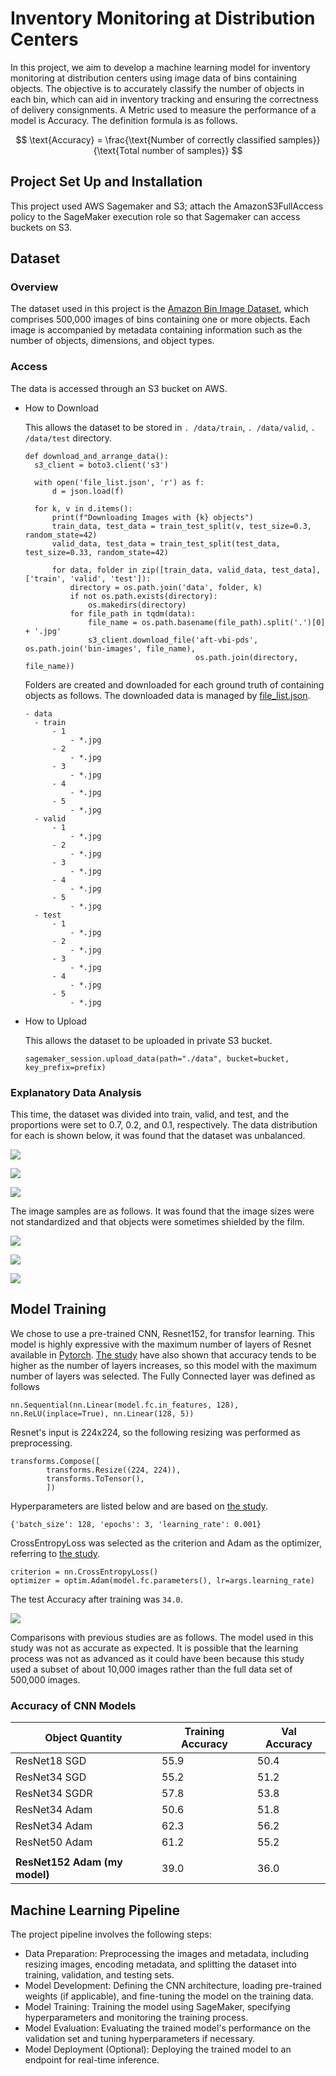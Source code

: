 # Inventory Monitoring at Distribution Centers

In this project, we aim to develop a machine learning model for inventory monitoring at distribution centers using image data of bins containing objects. The objective is to accurately classify the number of objects in each bin, which can aid in inventory tracking and ensuring the correctness of delivery consignments.
A Metric used to measure the performance of a model is Accuracy. The definition formula is as follows.

$$
\text{Accuracy} = \frac{\text{Number of correctly classified samples}}{\text{Total number of samples}}
$$

## Project Set Up and Installation
This project used AWS Sagemaker and S3; attach the AmazonS3FullAccess policy to the SageMaker execution role so that Sagemaker can access buckets on S3.

## Dataset

### Overview
The dataset used in this project is the [Amazon Bin Image Dataset](https://registry.opendata.aws/amazon-bin-imagery/), which comprises 500,000 images of bins containing one or more objects. Each image is accompanied by metadata containing information such as the number of objects, dimensions, and object types.

### Access
The data is accessed through an S3 bucket on AWS. 

- How to Download
  
  This allows the dataset to be stored in `. /data/train`, `. /data/valid`, `. /data/test` directory.
  ```
  def download_and_arrange_data():
    s3_client = boto3.client('s3')

    with open('file_list.json', 'r') as f:
        d = json.load(f)

    for k, v in d.items():
        print(f"Downloading Images with {k} objects")
        train_data, test_data = train_test_split(v, test_size=0.3, random_state=42)
        valid_data, test_data = train_test_split(test_data, test_size=0.33, random_state=42)

        for data, folder in zip([train_data, valid_data, test_data], ['train', 'valid', 'test']):
            directory = os.path.join('data', folder, k)
            if not os.path.exists(directory):
                os.makedirs(directory)
            for file_path in tqdm(data):
                file_name = os.path.basename(file_path).split('.')[0] + '.jpg'
                s3_client.download_file('aft-vbi-pds', os.path.join('bin-images', file_name),
                                        os.path.join(directory, file_name))
  ```
  Folders are created and downloaded for each ground truth of containing objects as follows. The downloaded data is managed by [file_list.json](./file_list.json).
  ```
  - data
    - train
        - 1
            - *.jpg
        - 2
            - *.jpg
        - 3
            - *.jpg
        - 4
            - *.jpg
        - 5
            - *.jpg
    - valid
        - 1
            - *.jpg
        - 2
            - *.jpg
        - 3
            - *.jpg
        - 4
            - *.jpg
        - 5
            - *.jpg
    - test
        - 1
            - *.jpg
        - 2
            - *.jpg
        - 3
            - *.jpg
        - 4
            - *.jpg
        - 5
            - *.jpg
    ```
    
- How to Upload

  This allows the dataset to be uploaded in private S3 bucket. 
  ```
  sagemaker_session.upload_data(path="./data", bucket=bucket, key_prefix=prefix)
  ```

### Explanatory Data Analysis

This time, the dataset was divided into train, valid, and test, and the proportions were set to 0.7, 0.2, and 0.1, respectively. The data distribution for each is shown below, it was found that the dataset was unbalanced.

![](./distribution-traindata.png)

![](./distribution-validdata.png)

![](./distribution-testdata.png)

The image samples are as follows. It was found that the image sizes were not standardized and that objects were sometimes shielded by the film.

![](./sampleimage-traindata.png)

![](./sampleimage-validdata.png)

![](./sampleimage-testdata.png)

## Model Training
We chose to use a pre-trained CNN, Resnet152, for transfor learning. This model is highly expressive with the maximum number of layers of Resnet available in [Pytorch](https://pytorch.org/hub/pytorch_vision_resnet/). [The study](https://papers.ssrn.com/sol3/papers.cfm?abstract_id=3311007) have also shown that accuracy tends to be higher as the number of layers increases, so this model with the maximum number of layers was selected.
The Fully Connected layer was defined as follows
```
nn.Sequential(nn.Linear(model.fc.in_features, 128), nn.ReLU(inplace=True), nn.Linear(128, 5))
```
Resnet's input is 224x224, so the following resizing was performed as preprocessing.
```
transforms.Compose([
        transforms.Resize((224, 224)),
        transforms.ToTensor(),
        ])
```
Hyperparameters are listed below and are based on [the study](https://papers.ssrn.com/sol3/papers.cfm?abstract_id=3311007).
```
{'batch_size': 128, 'epochs': 3, 'learning_rate': 0.001}
```
CrossEntropyLoss was selected as the criterion and Adam as the optimizer, referring to [the study](https://papers.ssrn.com/sol3/papers.cfm?abstract_id=3311007).
```
criterion = nn.CrossEntropyLoss()
optimizer = optim.Adam(model.fc.parameters(), lr=args.learning_rate)
```

The test Accuracy after training was `34.0`.

![](./loss.png)

Comparisons with previous studies are as follows. The model used in this study was not as accurate as expected. It is possible that the learning process was not as advanced as it could have been because this study used a subset of about 10,000 images rather than the full data set of 500,000 images.

### Accuracy of CNN Models
| Object Quantity | Training Accuracy | Val Accuracy |
|-----------------|-------------------|--------------|
| ResNet18 SGD    | 55.9              | 50.4         |
| ResNet34 SGD    | 55.2              | 51.2         |
| ResNet34 SGDR   | 57.8              | 53.8         |
| ResNet34 Adam   | 50.6              | 51.8         |
| ResNet34 Adam   | 62.3              | 56.2         |
| ResNet50 Adam   | 61.2              | 55.2         |
|                 |                   |              |
| __ResNet152 Adam (my model)__   | 39.0 | 36.0      |


## Machine Learning Pipeline
The project pipeline involves the following steps:

- Data Preparation: Preprocessing the images and metadata, including resizing images, encoding metadata, and splitting the dataset into training, validation, and testing sets.
- Model Development: Defining the CNN architecture, loading pre-trained weights (if applicable), and fine-tuning the model on the training data.
- Model Training: Training the model using SageMaker, specifying hyperparameters and monitoring the training process.
- Model Evaluation: Evaluating the trained model's performance on the validation set and tuning hyperparameters if necessary.
- Model Deployment (Optional): Deploying the trained model to an endpoint for real-time inference.

